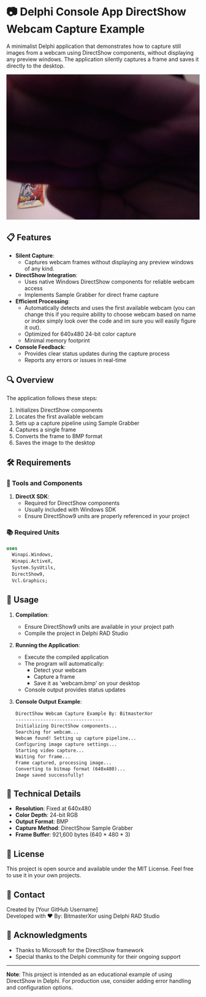 # 📷 Delphi Console App DirectShow Webcam Capture Example
A minimalist Delphi application that demonstrates how to capture still images from a webcam using DirectShow components, without displaying any preview windows. The application silently captures a frame and saves it directly to the desktop.

<p align="center">
  <img src="Preview.png" alt="Preview of webcam capture">
</p>

## 📋 Features
- **Silent Capture**: 
  - Captures webcam frames without displaying any preview windows of any kind.
- **DirectShow Integration**: 
  - Uses native Windows DirectShow components for reliable webcam access
  - Implements Sample Grabber for direct frame capture
- **Efficient Processing**:
  - Automatically detects and uses the first available webcam (you can change this if you require ability to choose webcam based on name or index simply look over the code and im sure you will easily figure it out).
  - Optimized for 640x480 24-bit color capture
  - Minimal memory footprint
- **Console Feedback**:
  - Provides clear status updates during the capture process
  - Reports any errors or issues in real-time

## 🔍 Overview
The application follows these steps:
1. Initializes DirectShow components
2. Locates the first available webcam
3. Sets up a capture pipeline using Sample Grabber
4. Captures a single frame
5. Converts the frame to BMP format
6. Saves the image to the desktop

## 🛠️ Requirements
### 🔧 Tools and Components
1. **DirectX SDK**:  
   - Required for DirectShow components
   - Usually included with Windows SDK
   - Ensure DirectShow9 units are properly referenced in your project

### 📚 Required Units
```pascal
uses
  Winapi.Windows, 
  Winapi.ActiveX, 
  System.SysUtils, 
  DirectShow9, 
  Vcl.Graphics;
```

## 🧩 Usage
1. **Compilation**:
   * Ensure DirectShow9 units are available in your project path
   * Compile the project in Delphi RAD Studio

2. **Running the Application**:
   * Execute the compiled application
   * The program will automatically:
     - Detect your webcam
     - Capture a frame
     - Save it as 'webcam.bmp' on your desktop
   * Console output provides status updates

3. **Console Output Example**:
   ```
   DirectShow Webcam Capture Example By: BitmasterXor
   --------------------------------
   Initializing DirectShow components...
   Searching for webcam...
   Webcam found! Setting up capture pipeline...
   Configuring image capture settings...
   Starting video capture...
   Waiting for frame...
   Frame captured, processing image...
   Converting to bitmap format (640x480)...
   Image saved successfully!
   ```

## 🔧 Technical Details
- **Resolution**: Fixed at 640x480
- **Color Depth**: 24-bit RGB
- **Output Format**: BMP
- **Capture Method**: DirectShow Sample Grabber
- **Frame Buffer**: 921,600 bytes (640 * 480 * 3)

## 📜 License
This project is open source and available under the MIT License. Feel free to use it in your own projects.

## 📧 Contact
Created by [Your GitHub Username]  
Developed with ❤️ By: BitmasterXor using Delphi RAD Studio

## 🙏 Acknowledgments
- Thanks to Microsoft for the DirectShow framework
- Special thanks to the Delphi community for their ongoing support

---
**Note**: This project is intended as an educational example of using DirectShow in Delphi. For production use, consider adding error handling and configuration options.
